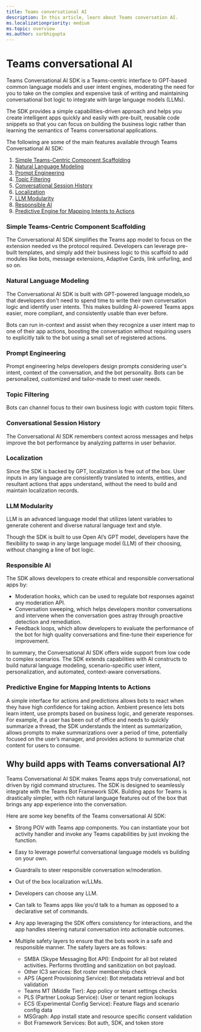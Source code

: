 ```yaml
---
title: Teams conversational AI
description: In this article, learn about Teams conversation AI.
ms.localizationpriority: medium
ms.topic: overview
ms.author: surbhigupta
---
```


# Teams conversational AI

Teams Conversational AI SDK is a Teams-centric interface to GPT-based common language models and user intent engines, moderating the need for you to take on the complex and expensive task of writing and maintaining conversational bot logic to integrate with large language models (LLMs).

The SDK provides a simple capabilities-driven approach and helps you create intelligent apps quickly and easily with pre-built, reusable code snippets so that you can focus on building the business logic rather than learning the semantics of Teams conversational applications.

The following are some of the main features available through Teams Conversational AI SDK:

1. [Simple Teams-Centric Component Scaffolding](#simple-teams-centric-component-scaffolding)
1. [Natural Language Modeling](#natural-language-modeling)
1. [Prompt Engineering](#prompt-engineering)
1. [Topic Filtering](#topic-filtering)
1. [Conversational Session History](#conversational-session-history)
1. [Localization](#localization)
1. [LLM Modularity](#llm-modularity)
1. [Responsible AI](#responsible-ai)
1. [Predictive Engine for Mapping Intents to Actions](#predictive-engine-for-mapping-intents-to-actions)

### Simple Teams-Centric Component Scaffolding

The Conversational AI SDK simplifies the Teams app model to focus on the extension needed vs the protocol required. Developers can leverage pre-built templates, and simply add their business logic to this scaffold to add modules like bots, message extensions, Adaptive Cards, link unfurling, and so on.  

### Natural Language Modeling

The Conversational AI SDK is built with GPT-powered language models,so that developers don't need to spend time to  write their own conversation logic and identify user intents. This makes building AI-powered Teams apps easier, more compliant, and consistently usable than ever before.

Bots can run in-context and assist when they recognize a user intent map to one of their app actions, boosting the conversation without requiring users to explicitly talk to the bot using a small set of registered actions.

### Prompt Engineering

Prompt engineering helps developers design prompts considering user's intent, context of the conversation, and the bot personality. Bots can be personalized, customized and tailor-made to meet user needs.

### Topic Filtering

Bots can channel focus to their own business logic with custom topic filters.

### Conversational Session History

The Conversational AI SDK remembers context across messages and helps improve the bot performance by analyzing patterns in user behavior.

### Localization

Since the SDK is backed by GPT, localization is free out of the box. User inputs in any language are consistently translated to intents, entities, and resultant actions that apps understand, without the need to build and maintain localization records.

### LLM Modularity

LLM is an advanced language model that utilizes latent variables to generate coherent and diverse natural language text and style.

Though the SDK is built to use Open AI’s GPT model, developers have the flexibility to swap in any large language model (LLM) of their choosing, without changing a line of bot logic.

### Responsible AI

The SDK allows developers to create ethical and responsible conversational apps by:

* Moderation hooks, which can be used to regulate bot responses against any moderation API.
* Conversation sweeping, which helps developers monitor conversations and intervene when the conversation goes astray through proactive detection and remediation.
* Feedback loops, which allow developers to evaluate the performance of the bot for high quality conversations and fine-tune their experience for improvement.

In summary, the Conversational AI SDK offers wide support from low code to complex scenarios. The SDK extends capabilities with AI constructs to build natural language modeling, scenario-specific user intent, personalization, and automated, context-aware conversations.

### Predictive Engine for Mapping Intents to Actions  

A simple interface for actions and predictions allows bots to react when they have high confidence for taking action. Ambient presence lets bots learn intent, use prompts based on business logic, and generate responses. For example, if a user has been out of office and needs to quickly summarize a thread, the SDK understands the intent as summarization, allows prompts to make summarizations over a period of time, potentially focused on the user’s manager, and provides actions to summarize chat content for users to consume.

## Why build apps with Teams conversational AI?

Teams Conversational AI SDK makes Teams apps truly conversational, not driven by rigid command structures. The SDK is designed to seamlessly integrate with the Teams Bot Framework SDK. Building apps for Teams is drastically simpler, with rich natural language features out of the box that brings any app experience into the conversation.

Here are some key benefits of the Teams conversational AI SDK:

* ​Strong POV with Teams app components​. You can instantiate your bot activity handler and invoke any Teams capabilities by just invoking the function.

* ​Easy to leverage powerful conversational language models vs building on your own​.

* ​Guardrails to steer responsible conversation w/moderation​.

* ​Out of the box localization w/LLMs.

* ​Developers can choose any LLM.

* ​Can talk to Teams apps like you’d talk to a human as opposed to a declarative set of commands​.

* ​Any app leveraging the SDK offers consistency for interactions, and the app handles steering natural conversation into actionable outcomes.

* Multiple safety layers to ensure that the bots work in a safe and responsible manner. The safety layers are as follows:

  * SMBA (Skype Messaging Bot API): Endpoint for all bot related activities. Performs throttling and sanitization on bot payload.
  * Other IC3 services: Bot roster membership check
  * APS (Agent Provisioning Service): Bot metadata retrieval and bot validation
  * Teams MT (Middle Tier): App policy or tenant settings checks
  * PLS (Partner Lookup Service): User or tenant region lookups
  * ECS (Experimental Config Service): Feature flags and scenario config data
  * MSGraph: App install state and resource specific consent validation
  * Bot Framework Services: Bot auth, SDK, and token store

<!-- ## Bots Architecture overview

The bot framework using Conversational AI SDK requires the following:

* Support to OAuth S2S
* Adherence to Activity schema for reading and writing JSON documents
* Invoking Rest APIs to determine additional context required to handle a user's message, such as Azure Active Directory (Azure AD) ID and UPN of the user the bot is interacting with. -->
